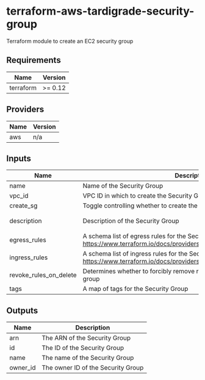 # terraform-aws-tardigrade-security-group

Terraform module to create an EC2 security group


<!-- BEGIN TFDOCS -->
## Requirements

| Name | Version |
|------|---------|
| terraform | >= 0.12 |

## Providers

| Name | Version |
|------|---------|
| aws | n/a |

## Inputs

| Name | Description | Type | Default | Required |
|------|-------------|------|---------|:--------:|
| name | Name of the Security Group | `string` | n/a | yes |
| vpc\_id | VPC ID in which to create the Security Group | `string` | n/a | yes |
| create\_sg | Toggle controlling whether to create the security group | `bool` | `true` | no |
| description | Description of the Security Group | `string` | `"Managed by Terraform"` | no |
| egress\_rules | A schema list of egress rules for the Security Group, see <https://www.terraform.io/docs/providers/aws/r/security_group.html#egress> | `list` | `[]` | no |
| ingress\_rules | A schema list of ingress rules for the Security Group, see <https://www.terraform.io/docs/providers/aws/r/security_group.html#ingress> | `list` | `[]` | no |
| revoke\_rules\_on\_delete | Determines whether to forcibly remove rules when destroying the security group | `string` | `false` | no |
| tags | A map of tags for the Security Group | `map(string)` | `{}` | no |

## Outputs

| Name | Description |
|------|-------------|
| arn | The ARN of the Security Group |
| id | The ID of the Security Group |
| name | The name of the Security Group |
| owner\_id | The owner ID of the Security Group |

<!-- END TFDOCS -->
